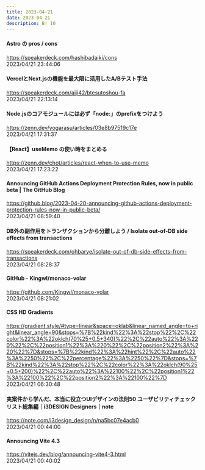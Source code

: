 ```yaml
---
title: 2023-04-21
date: 2023-04-21
description: B! 10
---
```


#### Astro の pros / cons
https://speakerdeck.com/hashibadaiki/cons<br>
2023/04/21 23:44:06<br>


#### VercelとNext.jsの機能を最大限に活用したA/Bテスト手法
https://speakerdeck.com/aiji42/btesutoshou-fa<br>
2023/04/21 22:13:14<br>


#### Node.jsのコアモジュールには必ず「node:」のprefixをつけよう
https://zenn.dev/yogarasu/articles/03e8b97519c17e<br>
2023/04/21 17:31:37<br>


#### 【React】useMemo の使い時をまとめる
https://zenn.dev/chot/articles/react-when-to-use-memo<br>
2023/04/21 17:23:22<br>


#### Announcing GitHub Actions Deployment Protection Rules, now in public beta | The GitHub Blog
https://github.blog/2023-04-20-announcing-github-actions-deployment-protection-rules-now-in-public-beta/<br>
2023/04/21 08:59:40<br>


#### DB外の副作用をトランザクションから分離しよう / Isolate out-of-DB side effects from transactions
https://speakerdeck.com/ohbarye/isolate-out-of-db-side-effects-from-transactions<br>
2023/04/21 08:28:37<br>


#### GitHub - Kingwl/monaco-volar
https://github.com/Kingwl/monaco-volar<br>
2023/04/21 08:21:02<br>


#### CSS HD Gradients
https://gradient.style/#type=linear&space=oklab&linear_named_angle=to+right&linear_angle=90&stops=%7B%22kind%22%3A%22stop%22%2C%22color%22%3A%22oklch(70%25+0.5+340)%22%2C%22auto%22%3A%220%22%2C%22position1%22%3A%220%22%2C%22position2%22%3A%220%22%7D&stops=%7B%22kind%22%3A%22hint%22%2C%22auto%22%3A%2250%22%2C%22percentage%22%3A%2250%22%7D&stops=%7B%22kind%22%3A%22stop%22%2C%22color%22%3A%22oklch(90%25+0.5+200)%22%2C%22auto%22%3A%22100%22%2C%22position1%22%3A%22100%22%2C%22position2%22%3A%22100%22%7D<br>
2023/04/21 06:30:48<br>


#### 実案件から学んだ、本当に役立つUIデザインの法則50 ユーザビリティチェックリスト総集編｜i3DESIGN Designers｜note
https://note.com/i3design_design/n/na5bc07e4acb0<br>
2023/04/21 00:44:00<br>


#### Announcing Vite 4.3
https://vitejs.dev/blog/announcing-vite4-3.html<br>
2023/04/21 00:40:02<br>


